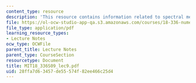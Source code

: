 ```yaml
---
content_type: resource
description: 'This resource contains information related to spectral methods. '
file: https://ol-ocw-studio-app-qa.s3.amazonaws.com/courses/18-336-numerical-methods-for-partial-differential-equations-spring-2009/28ffa7d63457de55574f82ee466c25d4_MIT18_336S09_lec9.pdf
file_type: application/pdf
learning_resource_types:
- Lecture Notes
ocw_type: OCWFile
parent_title: Lecture Notes
parent_type: CourseSection
resourcetype: Document
title: MIT18_336S09_lec9.pdf
uid: 28ffa7d6-3457-de55-574f-82ee466c25d4
---
```

